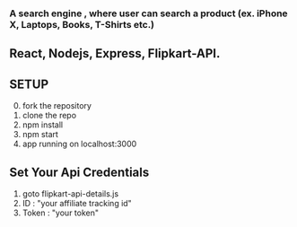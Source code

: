 ### A search engine , where user can search a product (ex. iPhone X, Laptops, Books, T-Shirts etc.)

## React, Nodejs, Express, Flipkart-API.

## SETUP

0. fork the repository
1. clone the repo
1. npm install
1. npm start
1. app running on localhost:3000

## Set Your Api Credentials 

1. goto flipkart-api-details.js
1. ID : "your affiliate tracking id"
3. Token : "your token"
   

